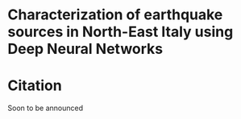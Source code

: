 # Characterization of earthquake sources in North-East Italy using Deep Neural Networks


# Citation

Soon to be announced
